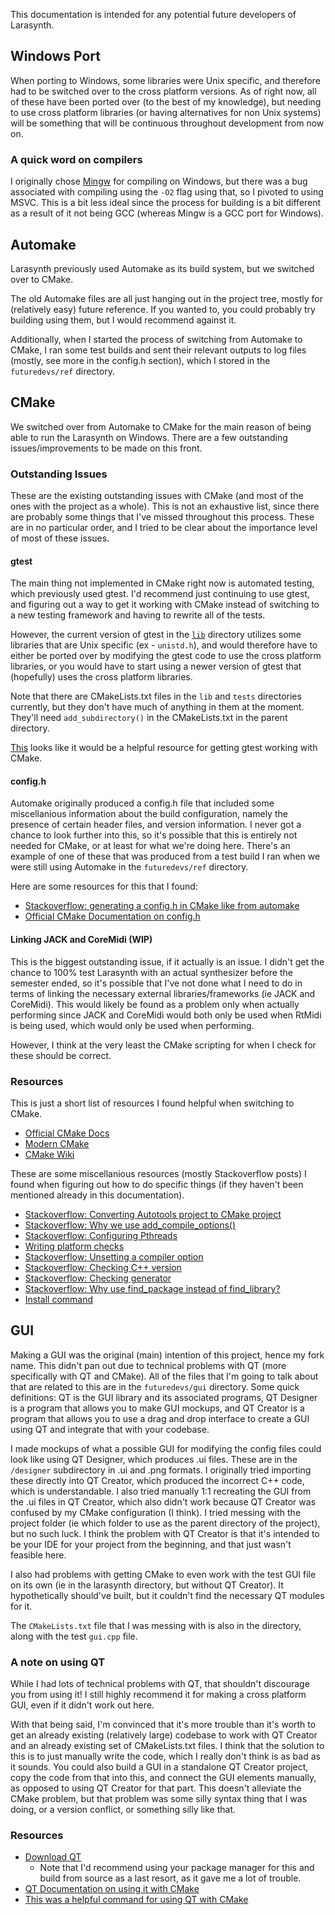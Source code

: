 This documentation is intended for any potential future developers of Larasynth.

## Windows Port

When porting to Windows, some libraries were Unix specific, and therefore had to be switched over to the cross platform versions. As of right now, all of these have been ported over (to the best of my knowledge), but needing to use cross platform libraries (or having alternatives for non Unix systems) will be something that will be continuous throughout development from now on.

### A quick word on compilers

I originally chose [Mingw](https://code.visualstudio.com/docs/cpp/config-mingw) for compiling on Windows, but there was a bug associated with compiling using the `-O2` flag using that, so I pivoted to using MSVC. This is a bit less ideal since the process for building is a bit different as a result of it not being GCC (whereas Mingw is a GCC port for Windows).

## Automake

Larasynth previously used Automake as its build system, but we switched over to CMake. 

The old Automake files are all just hanging out in the project tree, mostly for (relatively easy) future reference. If you wanted to, you could probably try building using them, but I would recommend against it.

Additionally, when I started the process of switching from Automake to CMake, I ran some test builds and sent their relevant outputs to log files (mostly, see more in the config.h section), which I stored in the `futuredevs/ref` directory.

## CMake

We switched over from Automake to CMake for the main reason of being able to run the Larasynth on Windows. There are a few outstanding issues/improvements to be made on this front.

### Outstanding Issues

These are the existing outstanding issues with CMake (and most of the ones with the project as a whole). This is not an exhaustive list, since there are probably some things that I've missed throughout this process. These are in no particular order, and I tried to be clear about the importance level of most of these issues.

#### gtest

The main thing not implemented in CMake right now is automated testing, which previously used gtest. I'd recommend just continuing to use gtest, and figuring out a way to get it working with CMake instead of switching to a new testing framework and having to rewrite all of the tests.

However, the current version of gtest in the [`lib`](lib/) directory utilizes some libraries that are Unix specific (ex - `unistd.h`), and would therefore have to either be ported over by modifying the gtest code to use the cross platform libraries, or you would have to start using a newer version of gtest that (hopefully) uses the cross platform libraries.

Note that there are CMakeLists.txt files in the `lib` and `tests` directories currently, but they don't have much of anything in them at the moment. They'll need `add_subdirectory()` in the CMakeLists.txt in the parent directory.

[This](https://cliutils.gitlab.io/modern-cmake/chapters/testing/googletest.html) looks like it would be a helpful resource for getting gtest working with CMake. 

#### config.h

Automake originally produced a config.h file that included some miscellanious information about the build configuration, namely the presence of certain header files, and version information. I never got a chance to look further into this, so it's possible that this is entirely not needed for CMake, or at least for what we're doing here. There's an example of one of these that was produced from a test build I ran when we were still using Automake in the `futuredevs/ref` directory.

Here are some resources for this that I found:
- [Stackoverflow: generating a config.h in CMake like from automake](https://stackoverflow.com/questions/38419876/cmake-generate-config-h-like-from-autoconf)
- [Official CMake Documentation on config.h](https://cmake.org/cmake/help/v3.6/command/configure_file.html)

#### Linking JACK and CoreMidi (WIP)

This is the biggest outstanding issue, if it actually is an issue. I didn't get the chance to 100% test Larasynth with an actual synthesizer before the semester ended, so it's possible that I've not done what I need to do in terms of linking the necessary external libraries/frameworks (ie JACK and CoreMidi). This would likely be found as a problem only when actually performing since JACK and CoreMidi would both only be used when RtMidi is being used, which would only be used when performing.

However, I think at the very least the CMake scripting for when I check for these should be correct.

### Resources

This is just a short list of resources I found helpful when switching to CMake.

- [Official CMake Docs](https://cmake.org/cmake/help/latest/)
- [Modern CMake](https://cliutils.gitlab.io/modern-cmake/)
- [CMake Wiki](https://gitlab.kitware.com/cmake/community/-/wikis/home)

These are some miscellanious resources (mostly Stackoverflow posts) I found when figuring out how to do specific things (if they haven't been mentioned already in this documentation).

- [Stackoverflow: Converting Autotools project to CMake project](https://stackoverflow.com/questions/7132862/how-do-i-convert-an-autotools-project-to-a-cmake-project)
- [Stackoverflow: Why we use add_compile_options()](https://stackoverflow.com/questions/60622643/why-my-cmake-does-not-add-cmake-cxx-flags-debug-to-cmake-cxx-flags)
- [Stackoverflow: Configuring Pthreads](https://stackoverflow.com/questions/1620918/cmake-and-libpthread)
- [Writing platform checks](https://gitlab.kitware.com/cmake/community/-/wikis/doc/tutorials/How-To-Write-Platform-Checks)
- [Stackoverflow: Unsetting a compiler option](https://stackoverflow.com/questions/32945670/set-compiler-option-to-default-in-cmake)
- [Stackoverflow: Checking C++ version](https://stackoverflow.com/questions/10984442/how-to-detect-c11-support-of-a-compiler-with-cmake)
- [Stackoverflow: Checking generator](https://stackoverflow.com/questions/26836361/check-if-generating-a-visual-studio-solution-or-makefile-from-cmake)
- [Stackoverflow: Why use find_package instead of find_library?](https://stackoverflow.com/questions/23832339/package-vs-library)
- [Install command](https://cliutils.gitlab.io/modern-cmake/chapters/install/installing.html)

## GUI

Making a GUI was the original (main) intention of this project, hence my fork name. This didn't pan out due to technical problems with QT (more specifically with QT and CMake). All of the files that I'm going to talk about that are related to this are in the `futuredevs/gui` directory. Some quick definitions: QT is the GUI library and its associated programs, QT Designer is a program that allows you to make GUI mockups, and QT Creator is a program that allows you to use a drag and drop interface to create a GUI using QT and integrate that with your codebase.

I made mockups of what a possible GUI for modifying the config files could look like using QT Designer, which produces .ui files. These are in the `/designer` subdirectory in .ui and .png formats. I originally tried importing these directly into QT Creator, which produced the incorrect C++ code, which is understandable. I also tried manually 1:1 recreating the GUI from the .ui files in QT Creator, which also didn't work because QT Creator was confused by my CMake configuration (I think). I tried messing with the project folder (ie which folder to use as the parent directory of the project), but no such luck. I think the problem with QT Creator is that it's intended to be your IDE for your project from the beginning, and that just wasn't feasible here.

I also had problems with getting CMake to even work with the test GUI file on its own (ie in the larasynth directory, but without QT Creator). It hypothetically should've built, but it couldn't find the necessary QT modules for it.

The `CMakeLists.txt` file that I was messing with is also in the directory, along with the test `gui.cpp` file.

### A note on using QT

While I had lots of technical problems with QT, that shouldn't discourage you from using it! I still highly recommend it for making a cross platform GUI, even if it didn't work out here. 

With that being said, I'm convinced that it's more trouble than it's worth to get an already existing (relatively large) codebase to work with QT Creator and an already existing set of CMakeLists.txt files. I think that the solution to this is to just manually write the code, which I really don't think is as bad as it sounds. You could also build a GUI in a standalone QT Creator project, copy the code from that into this, and connect the GUI elements manually, as opposed to using QT Creator for that part. This doesn't alleviate the CMake problem, but that problem was some silly syntax thing that I was doing, or a version conflict, or something silly like that.

### Resources
- [Download QT](https://wiki.qt.io/Building_Qt_5_from_Git#Getting_the_source_code)
    - Note that I'd recommend using your package manager for this and build from source as a last resort, as it gave me a lot of trouble.
- [QT Documentation on using it with CMake](https://doc.qt.io/qt-6/cmake-manual.html)
- [This was a helpful command for using QT with CMake](https://doc.qt.io/qt-6/qt-standard-project-setup.html)
